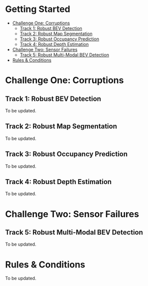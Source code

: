 # Getting Started

- [Challenge One: Corruptions]()
  - [Track 1: Robust BEV Detection](#track-1-robust-bev-detection)
  - [Track 2: Robust Map Segmentation](#track-2-robust-map-segmentation)
  - [Track 3: Robust Occupancy Prediction](#track-3-robust-occupancy-prediction)
  - [Track 4: Robust Depth Estimation](#track-4-robust-depth-estimation)
- [Challenge Two: Sensor Failures]()
  - [Track 5: Robust Multi-Modal BEV Detection](#track-5-robust-multi-modal-bev-detection)
- [Rules & Conditions](#rules-conditions)


# Challenge One: Corruptions


## Track 1: Robust BEV Detection
To be updated.


## Track 2: Robust Map Segmentation
To be updated.


## Track 3: Robust Occupancy Prediction
To be updated.


## Track 4: Robust Depth Estimation
To be updated.


# Challenge Two: Sensor Failures


## Track 5: Robust Multi-Modal BEV Detection
To be updated.


# Rules & Conditions
To be updated.


